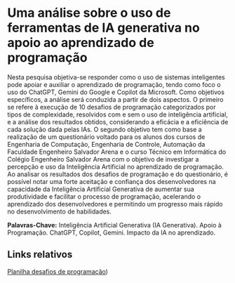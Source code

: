 
# Uma análise sobre o uso de ferramentas de IA generativa no apoio ao aprendizado de programação

Nesta pesquisa objetiva-se responder como o uso de sistemas inteligentes pode apoiar e auxiliar o aprendizado de programação, tendo como foco o uso do ChatGPT, Gemini do Google e Copilot da Microsoft. Como objetivos específicos, a análise será conduzida a partir de dois aspectos. O primeiro se refere à execução de 10 desafios de programação categorizados por tipos de complexidade, resolvidos com e sem o uso de inteligência artificial, e a análise dos resultados obtidos, considerando a eficácia e a eficiência de cada solução dada pelas IAs. O segundo objetivo tem como base a realização de um questionário voltado para os alunos dos cursos de Engenharia de Computação, Engenharia de Controle, Automação da Faculdade Engenheiro Salvador Arena e o curso Técnico em Informática do Colégio Engenheiro Salvador Arena com o objetivo de investigar a percepção e uso da Inteligência Artificial no aprendizado de programação. Ao analisar os resultados dos desafios de programação e do questionário, é possível notar uma forte aceitação e confiança dos desenvolvedores na capacidade da Inteligência Artificial Generativa de aumentar sua produtividade e facilitar o processo de programação, acelerando o aprendizado dos desenvolvedores e permitindo um progresso mais rápido no desenvolvimento de habilidades.

**Palavras-Chave:** Inteligência Artificial Generativa (IA Generativa). Apoio à Programação. ChatGPT, Copilot, Gemini. Impacto da IA no aprendizado.

## Links relativos

[Planilha desafios de programação](https://cefsaedu-my.sharepoint.com/:x:/g/personal/082190009_faculdade_cefsa_edu_br/ESKwd1JPSKlIjNObMHskA0kBotp1mVUbH-iC5OK1YGiGtg?e=h7c73z))


